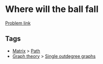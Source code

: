 # Where will the ball fall

[Problem link](https://leetcode.com/problems/where-will-the-ball-fall)

## Tags

* [Matrix](/README.md#Matrix) > [Path](/README.md#Matrix-Path)
* [Graph theory](/README.md#Graph_theory) > [Single outdegree graphs](/README.md#Graph_theory-Single_outdegree_graphs)
